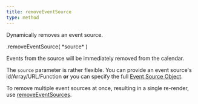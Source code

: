 ```yaml
---
title: removeEventSource
type: method
---
```


Dynamically removes an event source.

<div class='spec' markdown='1'>
.removeEventSource( *source* )
</div>

Events from the source will be immediately removed from the calendar.

The `source` parameter is rather flexible. You can provide an event source's id/Array/URL/Function **or** you can specify the full [Event Source Object](event-source-object).

To remove multiple event sources at once, resulting in a single re-render, use [removeEventSources](removeEventSources).
